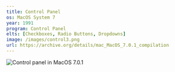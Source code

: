 ```yaml
---
title: Control Panel
os: MacOS System 7
year: 1991
program: Control Panel
elts: [Checkboxes, Radio Buttons, Dropdowns]
image: /images/control3.png
url: https://archive.org/details/mac_MacOS_7.0.1_compilation
---
```


![Control panel in MacOS 7.0.1](/images/control3.png)
